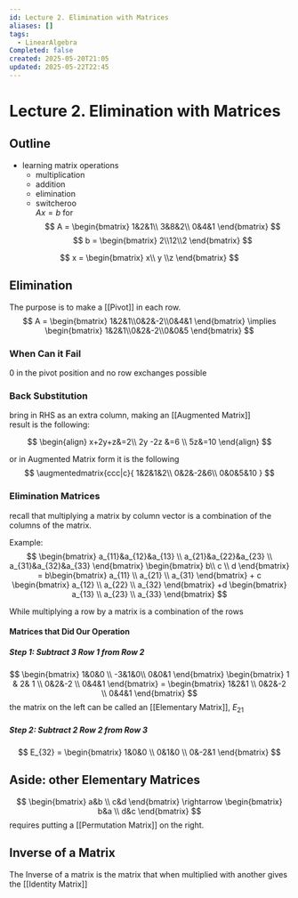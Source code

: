 ```yaml
---
id: Lecture 2. Elimination with Matrices
aliases: []
tags:
  - LinearAlgebra
Completed: false
created: 2025-05-20T21:05
updated: 2025-05-22T22:45
---
```


# Lecture 2. Elimination with Matrices
## Outline
- learning matrix operations
    - multiplication
    - addition
    - elimination
    - switcheroo\
$Ax = b$ for
$$
A = \begin{bmatrix}
1&2&1\\
3&8&2\\
0&4&1
\end{bmatrix}
$$
$$
b = \begin{bmatrix}
2\\12\\2
\end{bmatrix}
$$

$$
x = \begin{bmatrix}
x\\ y \\z
\end{bmatrix}
$$
## Elimination
The purpose is to make a [[Pivot]] in each row.
$$
A = \begin{bmatrix}
1&2&1\\0&2&-2\\0&4&1
\end{bmatrix}  \implies \begin{bmatrix}
1&2&1\\0&2&-2\\0&0&5
\end{bmatrix}
$$
### When Can it Fail
0 in the pivot position and no row exchanges possible
### Back Substitution
bring in RHS as an extra column, making an [[Augmented Matrix]]\
result is the following:

$$
\begin{align}
x+2y+z&=2\\
2y -2z &=6 \\
5z&=10
\end{align}
$$

or in Augmented Matrix form it is the following
$$
\augmentedmatrix{ccc|c}{
1&2&1&2\\
0&2&-2&6\\
0&0&5&10
}
$$
### Elimination Matrices
recall that multiplying a matrix by column vector is a combination of the columns of the matrix.

Example:
$$
\begin{bmatrix}
a_{11}&a_{12}&a_{13} \\
a_{21}&a_{22}&a_{23} \\
a_{31}&a_{32}&a_{33}
\end{bmatrix}
\begin{bmatrix}
b\\ c \\ d 
\end{bmatrix} = b\begin{bmatrix}
a_{11} \\
a_{21} \\
a_{31}
\end{bmatrix} + c \begin{bmatrix}
a_{12} \\
a_{22} \\
a_{32}
\end{bmatrix} +d \begin{bmatrix}
a_{13} \\
a_{23} \\
a_{33}
\end{bmatrix}
$$

While multiplying a row by a matrix is a combination of the rows
#### Matrices that Did Our Operation
##### Step 1: Subtract 3 Row 1 from Row 2
$$
\begin{bmatrix}
1&0&0 \\
 -3&1&0\\
0&0&1
\end{bmatrix}
\begin{bmatrix}
1 & 2& 1 \\
0&2&-2 \\
0&4&1
\end{bmatrix}
 = \begin{bmatrix}
1&2&1 \\
0&2&-2 \\
0&4&1
\end{bmatrix}
$$
the matrix on the left can be called an [[Elementary Matrix]], $E_{21}$

##### Step 2: Subtract 2 Row 2 from Row 3
$$
E_{32} = \begin{bmatrix}
1&0&0 \\
0&1&0 \\
0&-2&1
\end{bmatrix}
$$

## Aside: other Elementary Matrices
$$
\begin{bmatrix}
a&b
\\ c&d
\end{bmatrix} \rightarrow \begin{bmatrix}
b&a \\
d&c
\end{bmatrix}
$$
requires putting a [[Permutation Matrix]] on the right.
## Inverse of a Matrix
The Inverse of a matrix is the matrix that when multiplied with another gives the [[Identity Matrix]]
